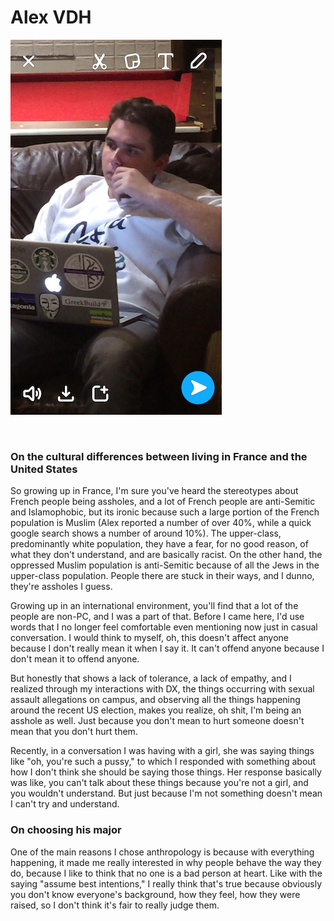 # Alex VDH

![vdh](/Images/IMG_3576.JPG)

<br>

### On the cultural differences between living in France and the United States

So growing up in France, I'm sure you've heard the stereotypes about French people being assholes, and a lot of French people are anti-Semitic and Islamophobic, but its ironic because such a large portion of the French population is Muslim (Alex reported a number of over 40%, while a quick google search shows a number of around 10%). The upper-class, predominantly white population, they have a fear, for no good reason, of what they don't understand, and are basically racist. On the other hand, the oppressed Muslim population is anti-Semitic because of all the Jews in the upper-class population. People there are stuck in their ways, and I dunno, they're assholes I guess. 

Growing up in an international environment, you'll find that a lot of the people are non-PC, and I was a part of that. Before I came here, I'd use words that I no longer feel comfortable even mentioning now just in casual conversation. I would think to myself, oh, this doesn't affect anyone because I don't really mean it when I say it. It can't offend anyone because I don't mean it to offend anyone. 

But honestly that shows a lack of tolerance, a lack of empathy, and I realized through my interactions with DX, the things occurring with sexual assault allegations on campus, and observing all the things happening around the recent US election, makes you realize, oh shit, I'm being an asshole as well. Just because you don't mean to hurt someone doesn't mean that you don't hurt them. 

Recently, in a conversation I was having with a girl, she was saying things like "oh, you're such a pussy," to which I responded with something about how I don't think she should be saying those things. Her response basically was like, you can't talk about these things because you're not a girl, and you wouldn't understand. But just because I'm not something doesn't mean I can't try and understand. 

### On choosing his major

One of the main reasons I chose anthropology is because with everything happening, it made me really interested in why people behave the way they do, because I like to think that no one is a bad person at heart. Like with the saying "assume best intentions," I really think that's true because obviously you don't know everyone's background, how they feel, how they were raised, so I don't think it's fair to really judge them. 

